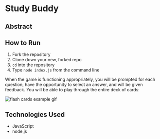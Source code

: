 # Study Buddy

## Abstract


## How to Run

1. Fork the repository
2. Clone down your new, forked repo
3. `cd` into the repository
4. Type `node index.js` from the command line

When the game is functioning appropriately, you will be prompted for each question, have the opportunity to select an answer, and will be given feedback. You will be able to play through the entire deck of cards:

![flash cards example gif](https://media.giphy.com/media/1zkb1q58eTiTH6D7wc/giphy.gif)

## Technologies Used

- JavaScript
- node.js
